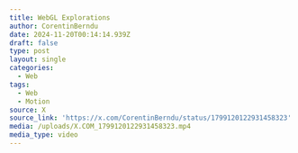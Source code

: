```yaml
---
title: WebGL Explorations
author: CorentinBerndu
date: 2024-11-20T00:14:14.939Z
draft: false
type: post
layout: single
categories:
  - Web
tags:
  - Web
  - Motion
source: X
source_link: 'https://x.com/CorentinBerndu/status/1799120122931458323'
media: /uploads/X.COM_1799120122931458323.mp4
media_type: video
---
```


